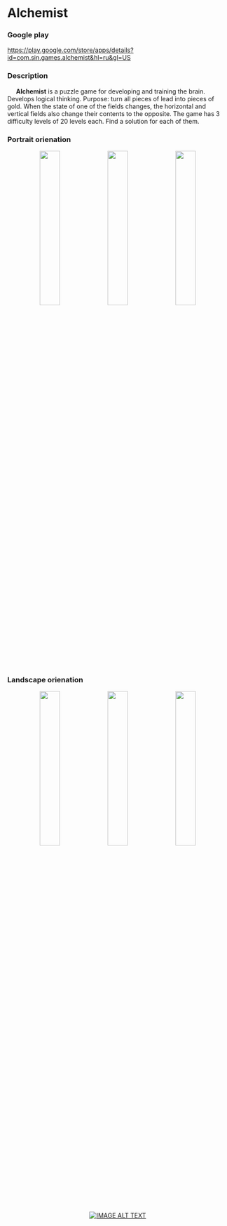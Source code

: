 # Alchemist

### Google play

https://play.google.com/store/apps/details?id=com.sin.games.alchemist&hl=ru&gl=US

### Description

&nbsp;&nbsp;&nbsp;&nbsp; **Alchemist** is a puzzle game for developing and training the brain. Develops logical thinking. Purpose: turn all pieces of lead into pieces of gold. When the state of one of the fields changes, the horizontal and vertical fields also change their contents to the opposite. The game has 3 difficulty levels of 20 levels each. Find a solution for each of them.

### Portrait orienation  
<div id="header" align="center">

<img src="https://play-lh.googleusercontent.com/PHj-zNtqaM3wjd1CeP22-JVw4WCg4iul21-4UofkX8-uMCEHaI_zX6NQ8G3svi6CMOlP=w2560-h1440-rw"  width="30%" height="30%">

<img src="https://play-lh.googleusercontent.com/paOZDFze2TabiK2FFs-0CBPmkvjaBSq97GKYXXvyiLdp1B2BCG52WDM5-ah4Ch6rI9zk=w2560-h1440-rw"  width="30%" height="30%">

<img src="https://play-lh.googleusercontent.com/0RRtBH5L3R21asfjzJFz9zRHQLaF8NkgOCUf8T4lFG9xgEgkUOVg8kkk7Vk15PPpqA=w2560-h1440-rw"  width="30%" height="30%">

</div>

### Landscape orienation  
<div id="header" align="center">  
  
<img src="https://play-lh.googleusercontent.com/Bdqi9qyfYQxLXAldtSMNvDn59fOgAJdcE65wnC8PdThTmBLAlGmA-bI2Wq2H2o7FeO4=w2560-h1440-rw"  width="30%" height="30%">

<img src="https://play-lh.googleusercontent.com/DPkC5Lz33MYw0xlCZdBfDH2yVq_r5Y3rfGNsRHj4P0w8mav_Mc1QWo-F4Q8Dnbex6kx2=w2560-h1440-rw"  width="30%" height="30%">
  
<img src="https://play-lh.googleusercontent.com/SaBCCOB6uhLC4GOX91z1m-ezXLvdxnv_2Hvyug3EW2enZzu3UgioJWqwCD2dLx8BBLN3=w2560-h1440-rw"  width="30%" height="30%">  

</div>
  
<div id="header" align="center">  
  
[![IMAGE ALT TEXT](http://img.youtube.com/vi/S8EQxg4OMJA/0.jpg)](http://www.youtube.com/watch?v=S8EQxg4OMJA "Video preview")

</div>





